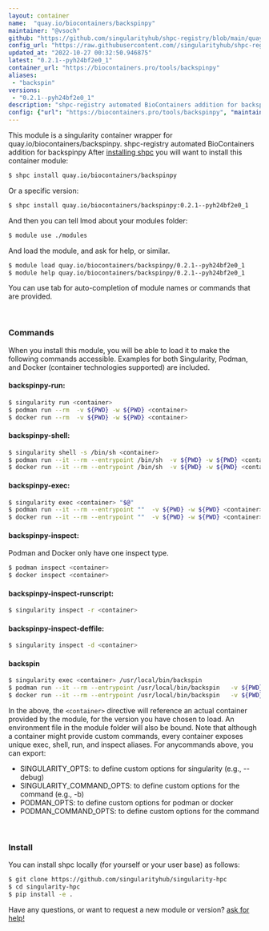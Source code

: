 ```yaml
---
layout: container
name:  "quay.io/biocontainers/backspinpy"
maintainer: "@vsoch"
github: "https://github.com/singularityhub/shpc-registry/blob/main/quay.io/biocontainers/backspinpy/container.yaml"
config_url: "https://raw.githubusercontent.com//singularityhub/shpc-registry/main/quay.io/biocontainers/backspinpy/container.yaml"
updated_at: "2022-10-27 00:32:50.946875"
latest: "0.2.1--pyh24bf2e0_1"
container_url: "https://biocontainers.pro/tools/backspinpy"
aliases:
 - "backspin"
versions:
 - "0.2.1--pyh24bf2e0_1"
description: "shpc-registry automated BioContainers addition for backspinpy"
config: {"url": "https://biocontainers.pro/tools/backspinpy", "maintainer": "@vsoch", "description": "shpc-registry automated BioContainers addition for backspinpy", "latest": {"0.2.1--pyh24bf2e0_1": "sha256:7f7b2b55b86da3b98274fe31bcbe847ac52a91a9013b5c6fd152aeb1dfceb934"}, "tags": {"0.2.1--pyh24bf2e0_1": "sha256:7f7b2b55b86da3b98274fe31bcbe847ac52a91a9013b5c6fd152aeb1dfceb934"}, "docker": "quay.io/biocontainers/backspinpy", "aliases": {"backspin": "/usr/local/bin/backspin"}}
---
```


This module is a singularity container wrapper for quay.io/biocontainers/backspinpy.
shpc-registry automated BioContainers addition for backspinpy
After [installing shpc](#install) you will want to install this container module:


```bash
$ shpc install quay.io/biocontainers/backspinpy
```

Or a specific version:

```bash
$ shpc install quay.io/biocontainers/backspinpy:0.2.1--pyh24bf2e0_1
```

And then you can tell lmod about your modules folder:

```bash
$ module use ./modules
```

And load the module, and ask for help, or similar.

```bash
$ module load quay.io/biocontainers/backspinpy/0.2.1--pyh24bf2e0_1
$ module help quay.io/biocontainers/backspinpy/0.2.1--pyh24bf2e0_1
```

You can use tab for auto-completion of module names or commands that are provided.

<br>

### Commands

When you install this module, you will be able to load it to make the following commands accessible.
Examples for both Singularity, Podman, and Docker (container technologies supported) are included.

#### backspinpy-run:

```bash
$ singularity run <container>
$ podman run --rm  -v ${PWD} -w ${PWD} <container>
$ docker run --rm  -v ${PWD} -w ${PWD} <container>
```

#### backspinpy-shell:

```bash
$ singularity shell -s /bin/sh <container>
$ podman run --it --rm --entrypoint /bin/sh  -v ${PWD} -w ${PWD} <container>
$ docker run --it --rm --entrypoint /bin/sh  -v ${PWD} -w ${PWD} <container>
```

#### backspinpy-exec:

```bash
$ singularity exec <container> "$@"
$ podman run --it --rm --entrypoint ""  -v ${PWD} -w ${PWD} <container> "$@"
$ docker run --it --rm --entrypoint ""  -v ${PWD} -w ${PWD} <container> "$@"
```

#### backspinpy-inspect:

Podman and Docker only have one inspect type.

```bash
$ podman inspect <container>
$ docker inspect <container>
```

#### backspinpy-inspect-runscript:

```bash
$ singularity inspect -r <container>
```

#### backspinpy-inspect-deffile:

```bash
$ singularity inspect -d <container>
```


#### backspin

```bash
$ singularity exec <container> /usr/local/bin/backspin
$ podman run --it --rm --entrypoint /usr/local/bin/backspin   -v ${PWD} -w ${PWD} <container> -c " $@"
$ docker run --it --rm --entrypoint /usr/local/bin/backspin   -v ${PWD} -w ${PWD} <container> -c " $@"
```



In the above, the `<container>` directive will reference an actual container provided
by the module, for the version you have chosen to load. An environment file in the
module folder will also be bound. Note that although a container
might provide custom commands, every container exposes unique exec, shell, run, and
inspect aliases. For anycommands above, you can export:

 - SINGULARITY_OPTS: to define custom options for singularity (e.g., --debug)
 - SINGULARITY_COMMAND_OPTS: to define custom options for the command (e.g., -b)
 - PODMAN_OPTS: to define custom options for podman or docker
 - PODMAN_COMMAND_OPTS: to define custom options for the command

<br>

### Install

You can install shpc locally (for yourself or your user base) as follows:

```bash
$ git clone https://github.com/singularityhub/singularity-hpc
$ cd singularity-hpc
$ pip install -e .
```

Have any questions, or want to request a new module or version? [ask for help!](https://github.com/singularityhub/singularity-hpc/issues)